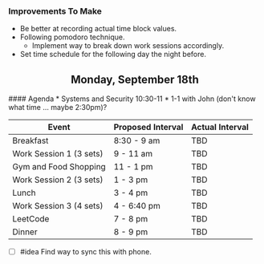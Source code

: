### Improvements To Make
* Be better at recording actual time block values.
* Following pomodoro technique.
	* Implement way to break down work sessions accordingly.
* Set time schedule for the following day the night before.

<h2 style="text-align: center;" > Monday, September 18th </h2>
#### Agenda
* Systems and Security 10:30-11
* 1-1 with John (don't know what time ... maybe 2:30pm)?

| Event | Proposed Interval | Actual Interval |  
| -------- | -------- | -------- | 
| Breakfast | 8:30 - 9 am | TBD | 
| Work Session 1 (3 sets) | 9 - 11 am | TBD | 
| Gym and Food Shopping | 11 - 1 pm | TBD | 
| Work Session 2 (3 sets) | 1 - 3 pm | TBD | 
| Lunch | 3 - 4 pm | TBD | 
| Work Session 3 (4 sets) | 4 - 6:40 pm | TBD | 
| LeetCode | 7 - 8 pm | TBD | 
| Dinner | 8 - 9 pm | TBD |

- [ ] #idea Find way to sync this with phone.